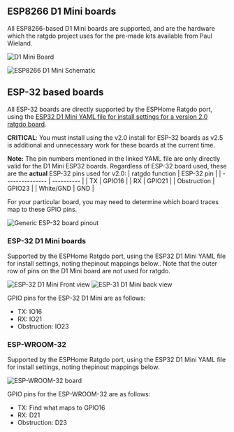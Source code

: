 ## ESP8266 D1 Mini boards
All ESP8266-based D1 Mini boards are supported, and are the hardware which the ratgdo project uses for the pre-made kits available from Paul Wieland.

![D1 Mini Board](https://github.com/Kaldek/rat-ratgdo/blob/main/images/D1%20Mini%20board.jpg)

![ESP8266 D1 Mini Schematic](https://github.com/Kaldek/rat-ratgdo/blob/main/schematics/ratgdo%20open%20source%20D1%20Mini_schem_v2.png)

## ESP-32 based boards
All ESP-32 boards are directly supported by the ESPHome Ratgdo port, using the [ESP32 D1 Mini YAML file for install settings for a version 2.0 ratgdo board](https://github.com/ratgdo/esphome-ratgdo/blob/main/static/v2board_esp32_d1_mini.yaml).

**CRITICAL**: You must install using the v2.0 install for ESP-32 boards as v2.5 is additional and unnecessary work for these boards at the current time.

**Note:** The pin numbers mentioned in the linked YAML file are only directly valid for the D1 Mini ESP32 boards.  Regardless of ESP-32 board used, these are the **actual** ESP-32 pins used for v2.0:
| ratgdo function | ESP-32 pin |
| --------------- | ---------- |
| TX              | GPIO16     |
| RX              | GPIO21     |
| Obstruction     | GPIO23     |
| White/GND       | GND        |

For your particular board, you may need to determine which board traces map to these GPIO pins.

![Generic ESP-32 board pinout](https://github.com/Kaldek/rat-ratgdo/blob/main/images/ratgdo%20open%20source%20ESP-32_schem_v3.png)

### ESP-32 D1 Mini boards
Supported by the ESPHome Ratgdo port, using the ESP32 D1 Mini YAML file for install settings, noting thepinout mappings below..  Note that the outer row of pins on the D1 Mini board are not used for ratgdo.

![ESP-32 D1 Mini Front view](https://github.com/Kaldek/rat-ratgdo/blob/main/ESP32%20D1%20Mini%20board-front.png)
![ESP-31 D1 Mini back view](https://github.com/Kaldek/rat-ratgdo/blob/main/ESP32%20D1%20Mini%20board-back.jpg)

GPIO pins for the ESP-32 D1 Mini are as follows:
- TX: IO16
- RX: IO21
- Obstruction: IO23

### ESP-WROOM-32
Supported by the ESPHome Ratgdo port, using the ESP32 D1 Mini YAML file for install settings, noting thepinout mappings below.

![ESP-WROOM-32 board](https://github.com/Kaldek/rat-ratgdo/blob/main/ESP-WROOM-32%20board.jpg)

GPIO pins for the ESP-WROOM-32 are as follows:
- TX: Find what maps to GPIO16
- RX: D21
- Obstruction: D23
